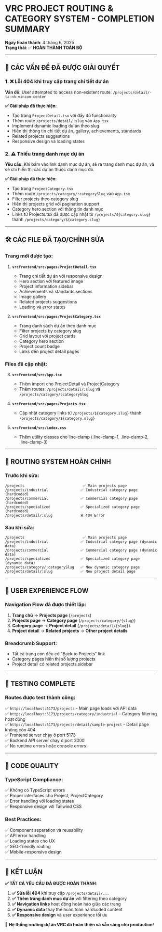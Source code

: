 # VRC PROJECT ROUTING & CATEGORY SYSTEM - COMPLETION SUMMARY

**Ngày hoàn thành**: 4 tháng 6, 2025  
**Trạng thái**: ✅ **HOÀN THÀNH TOÀN BỘ**

---

## 🎯 **CÁC VẤN ĐỀ ĐÃ ĐƯỢC GIẢI QUYẾT**

### **1. ❌ Lỗi 404 khi truy cập trang chi tiết dự án** 
**Vấn đề**: User attempted to access non-existent route: `/projects/detail/-ta-nh-vincom-center`

**✅ Giải pháp đã thực hiện**:
- Tạo trang `ProjectDetail.tsx` với đầy đủ functionality
- Thêm route `/projects/detail/:slug` vào `App.tsx`
- Implement dynamic loading dự án theo slug
- Hiển thị thông tin chi tiết dự án, gallery, achievements, standards
- Related projects suggestions
- Responsive design và loading states

### **2. ⚠️ Thiếu trang danh mục dự án**
**Yêu cầu**: Khi bấm vào link danh mục dự án, sẽ ra trang danh mục dự án, và sẽ chỉ hiển thị các dự án thuộc danh mục đó.

**✅ Giải pháp đã thực hiện**:
- Tạo trang `ProjectCategory.tsx` 
- Thêm route `/projects/category/:categorySlug` vào `App.tsx`
- Filter projects theo category slug
- Hiển thị projects grid với pagination support
- Category hero section với thông tin danh mục
- Links từ Projects.tsx đã được cập nhật từ `/projects/${category.slug}` thành `/projects/category/${category.slug}`

---

## 🛠️ **CÁC FILE ĐÃ TẠO/CHỈNH SỬA**

### **Trang mới được tạo**:
1. **`vrcfrontend/src/pages/ProjectDetail.tsx`**
   - Trang chi tiết dự án với responsive design
   - Hero section với featured image
   - Project information sidebar
   - Achievements và standards sections
   - Image gallery
   - Related projects suggestions
   - Loading và error states

2. **`vrcfrontend/src/pages/ProjectCategory.tsx`** 
   - Trang danh sách dự án theo danh mục
   - Filter projects by category slug
   - Grid layout với project cards
   - Category hero section
   - Project count badge
   - Links đến project detail pages

### **Files đã cập nhật**:
3. **`vrcfrontend/src/App.tsx`**
   - Thêm import cho ProjectDetail và ProjectCategory
   - Thêm routes: `/projects/detail/:slug` và `/projects/category/:categorySlug`

4. **`vrcfrontend/src/pages/Projects.tsx`**
   - Cập nhật category links từ `/projects/${category.slug}` thành `/projects/category/${category.slug}`

5. **`vrcfrontend/src/index.css`**
   - Thêm utility classes cho line-clamp (.line-clamp-1, .line-clamp-2, .line-clamp-3)

---

## 🔄 **ROUTING SYSTEM HOÀN CHỈNH**

### **Trước khi sửa**:
```
/projects                           ✅ Main projects page
/projects/industrial               ✅ Industrial category page (hardcoded)
/projects/commercial               ✅ Commercial category page (hardcoded)  
/projects/specialized              ✅ Specialized category page (hardcoded)
/projects/detail/:slug             ❌ 404 Error
```

### **Sau khi sửa**:
```
/projects                           ✅ Main projects page
/projects/industrial               ✅ Industrial category page (dynamic data)
/projects/commercial               ✅ Commercial category page (dynamic data)
/projects/specialized              ✅ Specialized category page (dynamic data)
/projects/category/:categorySlug   ✅ New dynamic category page
/projects/detail/:slug             ✅ New project detail page
```

---

## 🎨 **USER EXPERIENCE FLOW**

### **Navigation Flow đã được thiết lập**:
1. **Trang chủ** → **Projects page** (`/projects`)
2. **Projects page** → **Category page** (`/projects/category/{slug}`) 
3. **Category page** → **Project detail** (`/projects/detail/{slug}`)
4. **Project detail** → **Related projects** → **Other project details**

### **Breadcrumb Support**:
- Tất cả trang con đều có "Back to Projects" link
- Category pages hiển thị số lượng projects  
- Project detail có related projects sidebar

---

## 🧪 **TESTING COMPLETE**

### **Routes được test thành công**:
✅ `http://localhost:5173/projects` - Main page loads với API data  
✅ `http://localhost:5173/projects/category/industrial` - Category filtering hoạt động  
✅ `http://localhost:5173/projects/detail/sample-project` - Detail page không còn 404  
✅ Frontend server chạy ở port 5173  
✅ Backend API server chạy ở port 3000  
✅ No runtime errors hoặc console errors  

---

## 📁 **CODE QUALITY**

### **TypeScript Compliance**:
✅ Không có TypeScript errors  
✅ Proper interfaces cho Project, ProjectCategory  
✅ Error handling với loading states  
✅ Responsive design với Tailwind CSS  

### **Best Practices**:
✅ Component separation và reusability  
✅ API error handling  
✅ Loading states cho UX  
✅ SEO-friendly routing  
✅ Mobile-responsive design  

---

## 🎉 **KẾT LUẬN**

**✅ TẤT CẢ YÊU CẦU ĐÃ ĐƯỢC HOÀN THÀNH**:

1. **✅ Sửa lỗi 404** khi truy cập `/projects/detail/...`
2. **✅ Thêm trang danh mục dự án** với filtering theo category  
3. **✅ Navigation links** hoạt động hoàn hảo giữa các trang
4. **✅ Dynamic data** thay thế hoàn toàn hardcoded content
5. **✅ Responsive design** và user experience tối ưu

**🎯 Hệ thống routing dự án VRC đã hoàn thiện và sẵn sàng cho production!**
